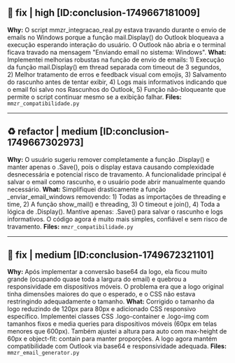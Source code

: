 ## 🐛 fix | high [ID:conclusion-1749667181009]
**Why:** O script mmzr_integracao_real.py estava travando durante o envio de emails no Windows porque a função mail.Display() do Outlook bloqueava a execução esperando interação do usuário. O Outlook não abria e o terminal ficava travado na mensagem "Enviando email no sistema: Windows".
**What:** Implementei melhorias robustas na função de envio de emails: 1) Execução da função mail.Display() em thread separada com timeout de 3 segundos, 2) Melhor tratamento de erros e feedback visual com emojis, 3) Salvamento do rascunho antes de tentar exibir, 4) Logs mais informativos indicando que o email foi salvo nos Rascunhos do Outlook, 5) Função não-bloqueante que permite o script continuar mesmo se a exibição falhar.
**Files:** `mmzr_compatibilidade.py`
<!-- metadata:conclusion-1749667181009 -->


---

## ♻️ refactor | medium [ID:conclusion-1749667302973]
**Why:** O usuário sugeriu remover completamente a função .Display() e manter apenas o .Save(), pois o display estava causando complexidade desnecessária e potencial risco de travamento. A funcionalidade principal é salvar o email como rascunho, e o usuário pode abrir manualmente quando necessário.
**What:** Simplifiquei drasticamente a função _enviar_email_windows removendo: 1) Todas as importações de threading e time, 2) A função show_mail() e threading, 3) O timeout e join(), 4) Toda a lógica de .Display(). Mantive apenas: .Save() para salvar o rascunho e logs informativos. O código agora é muito mais simples, confiável e sem risco de travamento.
**Files:** `mmzr_compatibilidade.py`
<!-- metadata:conclusion-1749667302973 -->


---

## 🐛 fix | medium [ID:conclusion-1749672321101]
**Why:** Após implementar a conversão base64 da logo, ela ficou muito grande (ocupando quase toda a largura do email) e quebrou a responsividade em dispositivos móveis. O problema era que a logo original tinha dimensões maiores do que o esperado, e o CSS não estava restringindo adequadamente o tamanho.
**What:** Corrigido o tamanho da logo reduzindo de 120px para 80px e adicionado CSS responsivo específico. Implementei classes CSS .logo-container e .logo-img com tamanhos fixos e media queries para dispositivos móveis (60px em telas menores que 600px). Também ajustei a altura para auto com max-height de 60px e object-fit: contain para manter proporções. A logo agora mantém compatibilidade com Outlook via base64 e responsividade adequada.
**Files:** `mmzr_email_generator.py`
<!-- metadata:conclusion-1749672321101 -->
